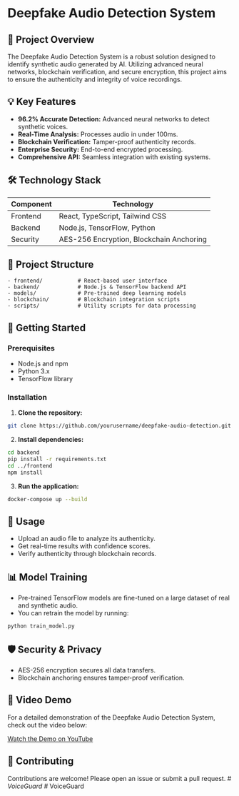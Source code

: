 # Deepfake Audio Detection System

## 📌 Project Overview
The Deepfake Audio Detection System is a robust solution designed to identify synthetic audio generated by AI. Utilizing advanced neural networks, blockchain verification, and secure encryption, this project aims to ensure the authenticity and integrity of voice recordings.

## 💡 Key Features
- **96.2% Accurate Detection:** Advanced neural networks to detect synthetic voices.
- **Real-Time Analysis:** Processes audio in under 100ms.
- **Blockchain Verification:** Tamper-proof authenticity records.
- **Enterprise Security:** End-to-end encrypted processing.
- **Comprehensive API:** Seamless integration with existing systems.

## 🛠️ Technology Stack
| Component      | Technology                                |
|-----------------|------------------------------------------|
| Frontend        | React, TypeScript, Tailwind CSS           |
| Backend         | Node.js, TensorFlow, Python               |
| Security        | AES-256 Encryption, Blockchain Anchoring |

## 📂 Project Structure
```
- frontend/           # React-based user interface
- backend/            # Node.js & TensorFlow backend API
- models/             # Pre-trained deep learning models
- blockchain/         # Blockchain integration scripts
- scripts/            # Utility scripts for data processing
```

## 🚀 Getting Started
### Prerequisites
- Node.js and npm
- Python 3.x
- TensorFlow library

### Installation
1. **Clone the repository:**
```bash
git clone https://github.com/yourusername/deepfake-audio-detection.git
```
2. **Install dependencies:**
```bash
cd backend
pip install -r requirements.txt
cd ../frontend
npm install
```
3. **Run the application:**
```bash
docker-compose up --build
```

## 🔧 Usage
- Upload an audio file to analyze its authenticity.
- Get real-time results with confidence scores.
- Verify authenticity through blockchain records.

## 📊 Model Training
- Pre-trained TensorFlow models are fine-tuned on a large dataset of real and synthetic audio.
- You can retrain the model by running:
```bash
python train_model.py
```

## 🛡️ Security & Privacy
- AES-256 encryption secures all data transfers.
- Blockchain anchoring ensures tamper-proof verification.

## 🎥 Video Demo
For a detailed demonstration of the Deepfake Audio Detection System, check out the video below:

[Watch the Demo on YouTube](https://youtu.be/UOoiyXeduo4)

## 🤝 Contributing
Contributions are welcome! Please open an issue or submit a pull request.
#   _ V o i c e G u a r d 
 
 #   _ V o i c e G u a r d 
 
 
